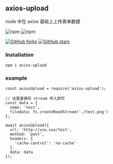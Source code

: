 ## axios-upload
node 中在 axios 基础上上传表单数据

![npm](https://img.shields.io/npm/v/@zhike/axios-upload.svg)
![npm](https://img.shields.io/npm/dm/@zhike/axios-upload.svg)

[![GitHub forks](https://img.shields.io/github/forks/zhike-team/axios-upload.svg?style=social&label=Fork)](https://github.com/zhike-team/axios-upload/fork)
[![GitHub stars](https://img.shields.io/github/stars/zhike-team/axios-upload.svg?style=social&label=Star)](https://github.com/zhike-team/axios-upload)

### Installation
```
npm i axios-upload 
```

### example
```
const axiosUpload = require('axios-upload');

// 这里直接将 stream 传入即可
const data = {
  name: 'test',
  filedata: fs.createReadStream('./test.png')
};

await axiosUpload({
  url: 'http://xxx.xxx/test',
  method: 'post',
  headers: {
    'cache-control': 'no-cache'
  },
  data: data
});
```